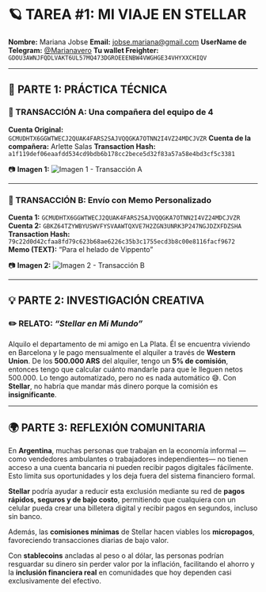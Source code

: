 # 🪐 TAREA #1: MI VIAJE EN STELLAR

**Nombre:** Mariana Jobse
**Email:** [jobse.mariana@gmail.com](mailto:jobse.mariana@gmail.com)
**UserName de Telegram:** [@Marianavero](https://t.me/Marianavero)
**Tu wallet Freighter:** `GDOU3AWNJFQDLVAKT6UL57MQ473DGROEEENBW4VWGHGE34VHYXXCHIQV`

---

## 🧩 PARTE 1: PRÁCTICA TÉCNICA

### 🔹 TRANSACCIÓN A: Una compañera del equipo de 4

**Cuenta Original:** `GCMUDHTX6GGWTWECJ2QUAK4FARS2SAJVQQGKA7OTNN2I4VZ24MDCJVZR`
**Cuenta de la compañera:** Arlette Salas
**Transaction Hash:** `a1f119def06eaafdd534cd9bdb6b178cc2bece5d32f83a57a58e4bd3cf5c3381`

📷 **Imagen 1:**
![Imagen 1 - Transacción A](attachment:/mnt/data/imagen1.png)

---

### 🔹 TRANSACCIÓN B: Envío con Memo Personalizado

**Cuenta 1:** `GCMUDHTX6GGWTWECJ2QUAK4FARS2SAJVQQGKA7OTNN2I4VZ24MDCJVZR`
**Cuenta 2:** `GBKZ64TZYWBYUSWVFYSVAAWTQXVE7H2ZGN3UNRK3P247NGJDZXFDZSHA`
**Transaction Hash:** `79c22d0d42cfaa8fd79c623b68ae6226c35b3c1755ecd3b8c00e8116facf9672`
**Memo (TEXT):** “Para el helado de Vippento”

📷 **Imagen 2:**
![Imagen 2 - Transacción B](attachment:/mnt/data/imagen2.png)

---

## 💡 PARTE 2: INVESTIGACIÓN CREATIVA

### ✏️ RELATO: _“Stellar en Mi Mundo”_

Alquilo el departamento de mi amigo en La Plata. Él se encuentra viviendo en Barcelona y le pago mensualmente el alquiler a través de **Western Union**.
De los **500.000 ARS** del alquiler, tengo un **5% de comisión**, entonces tengo que calcular cuánto mandarle para que le lleguen netos 500.000.
Lo tengo automatizado, pero no es nada automático 😅.
Con **Stellar**, no habría que mandar más dinero porque la comisión es **insignificante**.

---

## 🌍 PARTE 3: REFLEXIÓN COMUNITARIA

En **Argentina**, muchas personas que trabajan en la economía informal —como vendedores ambulantes o trabajadores independientes— no tienen acceso a una cuenta bancaria ni pueden recibir pagos digitales fácilmente.
Esto limita sus oportunidades y los deja fuera del sistema financiero formal.

**Stellar** podría ayudar a reducir esta exclusión mediante su red de **pagos rápidos, seguros y de bajo costo**, permitiendo que cualquiera con un celular pueda crear una billetera digital y recibir pagos en segundos, incluso sin banco.

Además, las **comisiones mínimas** de Stellar hacen viables los **micropagos**, favoreciendo transacciones diarias de bajo valor.

Con **stablecoins** ancladas al peso o al dólar, las personas podrían resguardar su dinero sin perder valor por la inflación, facilitando el ahorro y la **inclusión financiera real** en comunidades que hoy dependen casi exclusivamente del efectivo.
